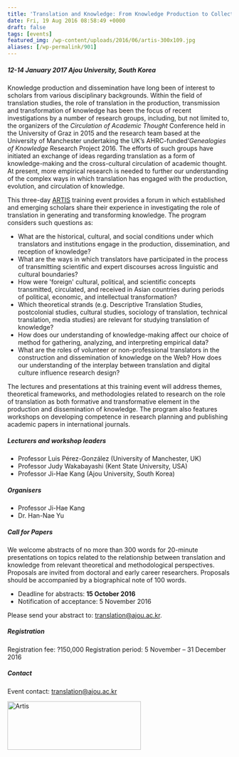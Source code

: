 ```yaml
---
title: 'Translation and Knowledge: From Knowledge Production to Collective Intelligence on the Web'
date: Fri, 19 Aug 2016 08:58:49 +0000
draft: false
tags: [events]
featured_img: /wp-content/uploads/2016/06/artis-300x109.jpg
aliases: [/wp-permalink/901]
---
```


<div class="entry-post"><h5>12-14 January 2017
Ajou University, South Korea</h5>
Knowledge production and dissemination have long been of interest to scholars from various disciplinary backgrounds. Within the field of translation studies, the role of translation in the production, transmission and transformation of knowledge has been the focus of recent investigations by a number of research groups, including, but not limited to, the organizers of the <em>Circulation of Academic Thought</em> Conference held in the University of Graz in 2015 and the research team based at the University of Manchester undertaking the UK’s AHRC-funded‘<em>Genealogies of Knowledge</em> Research Project 2016. The efforts of such groups have initiated an exchange of ideas regarding translation as a form of knowledge-making and the cross-cultural circulation of academic thought. At present, more empirical research is needed to further our understanding of the complex ways in which translation has engaged with the production, evolution, and circulation of knowledge.

This three-day <a href="https://artisinitiative.org/">ARTIS</a> training event provides a forum in which established and emerging scholars share their experience in investigating the role of translation in generating and transforming knowledge. The program considers such questions as:
<ul>
 	<li>What are the historical, cultural, and social conditions under which translators and institutions engage in the production, dissemination, and reception of knowledge?</li>
 	<li>What are the ways in which translators have participated in the process of transmitting scientific and expert discourses across linguistic and cultural boundaries?</li>
 	<li>How were 'foreign' cultural, political, and scientific concepts transmitted, circulated, and received in Asian countries during periods of political, economic, and intellectual transformation?</li>
 	<li>Which theoretical strands (e.g. Descriptive Translation Studies, postcolonial studies, cultural studies, sociology of translation, technical translation, media studies) are relevant for studying translation of knowledge?</li>
 	<li>How does our understanding of knowledge-making affect our choice of method for gathering, analyzing, and interpreting empirical data?</li>
 	<li>What are the roles of volunteer or non-professional translators in the construction and dissemination of knowledge on the Web? How does our understanding of the interplay between translation and digital culture influence research design?</li>
</ul>
The lectures and presentations at this training event will address themes, theoretical frameworks, and methodologies related to research on the role of translation as both formative and transformative element in the production and dissemination of knowledge. The program also features workshops on developing competence in research planning and publishing academic papers in international journals.
<h5>Lecturers and workshop leaders</h5>
<ul>
 	<li>Professor Luis Pérez-González (University of Manchester, UK)</li>
 	<li>Professor Judy Wakabayashi (Kent State University, USA)</li>
 	<li>Professor Ji-Hae Kang (Ajou University, South Korea)</li>
</ul>
<h5>Organisers</h5>
<ul>
 	<li>Professor Ji-Hae Kang</li>
 	<li>Dr. Han-Nae Yu</li>
</ul>
<h5>Call for Papers</h5>
We welcome abstracts of no more than 300 words for 20-minute presentations on topics related to the relationship between translation and knowledge from relevant theoretical and methodological perspectives. Proposals are invited from doctoral and early career researchers. Proposals should be accompanied by a biographical note of 100 words.
<ul>
 	<li>Deadline for abstracts: <strong>15 October 2016</strong></li>
 	<li>Notification of acceptance: 5 November 2016</li>
</ul>
Please send your abstract to: <a href="mailto:translation@ajou.ac.kr">translation@ajou.ac.kr</a>.
<h5>Registration</h5>
Registration fee: ?150,000
Registration period: 5 November – 31 December 2016
<h5>Contact</h5>
Event contact: <a href="mailto:translation@ajou.ac.kr">translation@ajou.ac.kr</a>

<img class="size-medium wp-image-530 alignleft" src="/wp-content/uploads/2016/06/artis-300x109.jpg" alt="Artis" width="300" height="109" /></div>